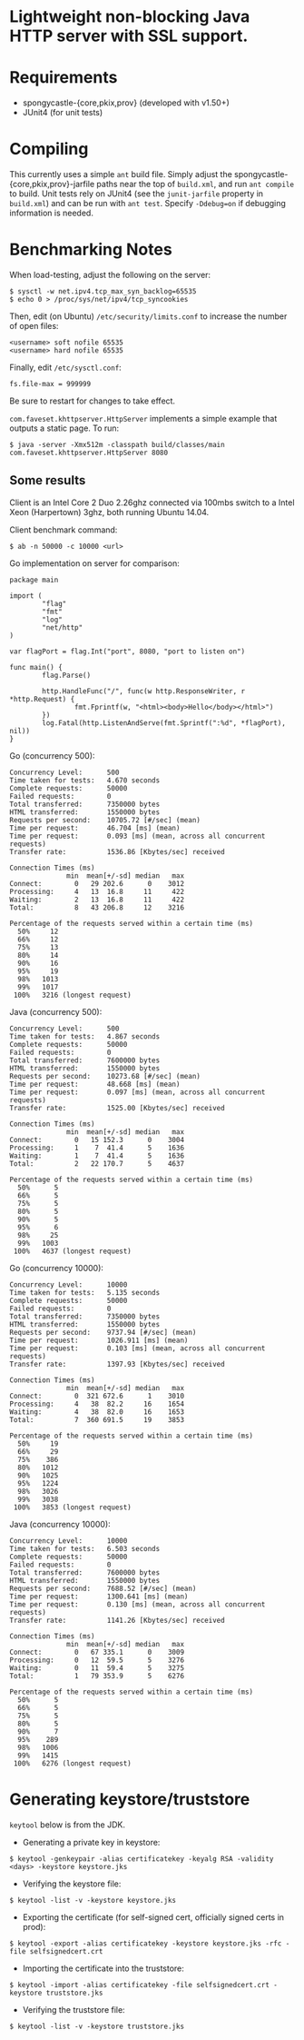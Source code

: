 # Lightweight non-blocking Java HTTP server with SSL support.

Requirements
============
- spongycastle-{core,pkix,prov} (developed with v1.50+)
- JUnit4 (for unit tests)

Compiling
=========

This currently uses a simple `ant` build file.  Simply adjust the
spongycastle-{core,pkix,prov}-jarfile paths near the top of `build.xml`,
and run `ant compile` to build.  Unit tests rely on JUnit4 (see the
`junit-jarfile` property in `build.xml`) and can be run with `ant test`.
Specify `-Ddebug=on` if debugging information is needed.

Benchmarking Notes
==================
When load-testing, adjust the following on the server:

```
$ sysctl -w net.ipv4.tcp_max_syn_backlog=65535
$ echo 0 > /proc/sys/net/ipv4/tcp_syncookies
```

Then, edit (on Ubuntu) `/etc/security/limits.conf` to increase the number of
open files:

```
<username> soft nofile 65535
<username> hard nofile 65535
```

Finally, edit `/etc/sysctl.conf`:

```
fs.file-max = 999999
```

Be sure to restart for changes to take effect.

`com.faveset.khttpserver.HttpServer` implements a simple example that
outputs a static page.  To run:

```
$ java -server -Xmx512m -classpath build/classes/main com.faveset.khttpserver.HttpServer 8080
```

Some results
------------

Client is an Intel Core 2 Duo 2.26ghz connected via 100mbs switch to a
Intel Xeon (Harpertown) 3ghz, both running Ubuntu 14.04.

Client benchmark command:

```
$ ab -n 50000 -c 10000 <url>
```

Go implementation on server for comparison:

```
package main

import (
        "flag"
        "fmt"
        "log"
        "net/http"
)

var flagPort = flag.Int("port", 8080, "port to listen on")

func main() {
        flag.Parse()

        http.HandleFunc("/", func(w http.ResponseWriter, r *http.Request) {
                fmt.Fprintf(w, "<html><body>Hello</body></html>")
        })
        log.Fatal(http.ListenAndServe(fmt.Sprintf(":%d", *flagPort), nil))
}
```

Go (concurrency 500):

```
Concurrency Level:      500
Time taken for tests:   4.670 seconds
Complete requests:      50000
Failed requests:        0
Total transferred:      7350000 bytes
HTML transferred:       1550000 bytes
Requests per second:    10705.72 [#/sec] (mean)
Time per request:       46.704 [ms] (mean)
Time per request:       0.093 [ms] (mean, across all concurrent requests)
Transfer rate:          1536.86 [Kbytes/sec] received

Connection Times (ms)
              min  mean[+/-sd] median   max
Connect:        0   29 202.6      0    3012
Processing:     4   13  16.8     11     422
Waiting:        2   13  16.8     11     422
Total:          8   43 206.8     12    3216

Percentage of the requests served within a certain time (ms)
  50%     12
  66%     12
  75%     13
  80%     14
  90%     16
  95%     19
  98%   1013
  99%   1017
 100%   3216 (longest request)
```

Java (concurrency 500):

```
Concurrency Level:      500
Time taken for tests:   4.867 seconds
Complete requests:      50000
Failed requests:        0
Total transferred:      7600000 bytes
HTML transferred:       1550000 bytes
Requests per second:    10273.68 [#/sec] (mean)
Time per request:       48.668 [ms] (mean)
Time per request:       0.097 [ms] (mean, across all concurrent requests)
Transfer rate:          1525.00 [Kbytes/sec] received

Connection Times (ms)
              min  mean[+/-sd] median   max
Connect:        0   15 152.3      0    3004
Processing:     1    7  41.4      5    1636
Waiting:        1    7  41.4      5    1636
Total:          2   22 170.7      5    4637

Percentage of the requests served within a certain time (ms)
  50%      5
  66%      5
  75%      5
  80%      5
  90%      5
  95%      6
  98%     25
  99%   1003
 100%   4637 (longest request)
```

Go (concurrency 10000):

```
Concurrency Level:      10000
Time taken for tests:   5.135 seconds
Complete requests:      50000
Failed requests:        0
Total transferred:      7350000 bytes
HTML transferred:       1550000 bytes
Requests per second:    9737.94 [#/sec] (mean)
Time per request:       1026.911 [ms] (mean)
Time per request:       0.103 [ms] (mean, across all concurrent requests)
Transfer rate:          1397.93 [Kbytes/sec] received

Connection Times (ms)
              min  mean[+/-sd] median   max
Connect:        0  321 672.6      1    3010
Processing:     4   38  82.2     16    1654
Waiting:        4   38  82.0     16    1653
Total:          7  360 691.5     19    3853

Percentage of the requests served within a certain time (ms)
  50%     19
  66%     29
  75%    386
  80%   1012
  90%   1025
  95%   1224
  98%   3026
  99%   3038
 100%   3853 (longest request)
```

Java (concurrency 10000):

```
Concurrency Level:      10000
Time taken for tests:   6.503 seconds
Complete requests:      50000
Failed requests:        0
Total transferred:      7600000 bytes
HTML transferred:       1550000 bytes
Requests per second:    7688.52 [#/sec] (mean)
Time per request:       1300.641 [ms] (mean)
Time per request:       0.130 [ms] (mean, across all concurrent requests)
Transfer rate:          1141.26 [Kbytes/sec] received

Connection Times (ms)
              min  mean[+/-sd] median   max
Connect:        0   67 335.1      0    3009
Processing:     0   12  59.5      5    3276
Waiting:        0   11  59.4      5    3275
Total:          1   79 353.9      5    6276

Percentage of the requests served within a certain time (ms)
  50%      5
  66%      5
  75%      5
  80%      5
  90%      7
  95%    289
  98%   1006
  99%   1415
 100%   6276 (longest request)
```

Generating keystore/truststore
==============================

`keytool` below is from the JDK.

* Generating a private key in keystore:

`$ keytool -genkeypair -alias certificatekey -keyalg RSA -validity <days> -keystore keystore.jks`

* Verifying the keystore file:

`$ keytool -list -v -keystore keystore.jks`

* Exporting the certificate (for self-signed cert, officially signed certs in prod):

`$ keytool -export -alias certificatekey -keystore keystore.jks -rfc -file selfsignedcert.crt`

* Importing the certificate into the truststore:

`$ keytool -import -alias certificatekey -file selfsignedcert.crt -keystore truststore.jks`

* Verifying the truststore file:

`$ keytool -list -v -keystore truststore.jks`
